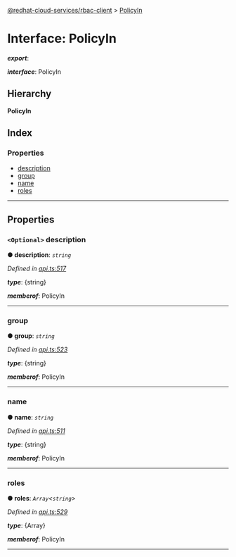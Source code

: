 [@redhat-cloud-services/rbac-client](../README.md) > [PolicyIn](../interfaces/policyin.md)

# Interface: PolicyIn

*__export__*: 

*__interface__*: PolicyIn

## Hierarchy

**PolicyIn**

## Index

### Properties

* [description](policyin.md#description)
* [group](policyin.md#group)
* [name](policyin.md#name)
* [roles](policyin.md#roles)

---

## Properties

<a id="description"></a>

### `<Optional>` description

**● description**: *`string`*

*Defined in [api.ts:517](https://github.com/RedHatInsights/javascript-clients/blob/master/packages/rbac/api.ts#L517)*

*__type__*: {string}

*__memberof__*: PolicyIn

___
<a id="group"></a>

###  group

**● group**: *`string`*

*Defined in [api.ts:523](https://github.com/RedHatInsights/javascript-clients/blob/master/packages/rbac/api.ts#L523)*

*__type__*: {string}

*__memberof__*: PolicyIn

___
<a id="name"></a>

###  name

**● name**: *`string`*

*Defined in [api.ts:511](https://github.com/RedHatInsights/javascript-clients/blob/master/packages/rbac/api.ts#L511)*

*__type__*: {string}

*__memberof__*: PolicyIn

___
<a id="roles"></a>

###  roles

**● roles**: *`Array`<`string`>*

*Defined in [api.ts:529](https://github.com/RedHatInsights/javascript-clients/blob/master/packages/rbac/api.ts#L529)*

*__type__*: {Array}

*__memberof__*: PolicyIn

___


